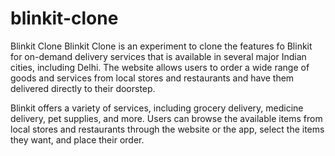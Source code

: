 # blinkit-clone
Blinkit Clone
Blinkit Clone is an experiment to clone the features fo Blinkit for on-demand delivery services that is available in several major Indian cities, including Delhi. The website allows users to order a wide range of goods and services from local stores and restaurants and have them delivered directly to their doorstep.

Blinkit offers a variety of services, including grocery delivery, medicine delivery, pet supplies, and more. Users can browse the available items from local stores and restaurants through the website or the app, select the items they want, and place their order. 
